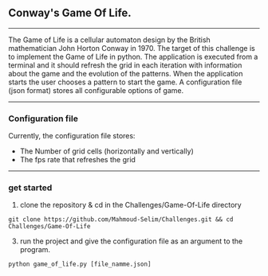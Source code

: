 ## Conway's Game Of Life.
---

The Game of Life is a cellular automaton design by the British mathematician John Horton Conway in 1970. The 
target of this challenge is to implement the Game of Life in python. The application is executed from a terminal
and it should refresh the grid in each iteration with information about the game and the evolution of the 
patterns. When the application starts the user chooses a pattern to start the game. A configuration file
(json format) stores all configurable options of game.

---

### Configuration file
 
Currently, the configuration file stores:
* The Number of grid cells (horizontally and vertically)
* The fps rate that refreshes the grid
---

### get started 

1. clone the repository & cd in the Challenges/Game-Of-Life directory

`git clone https://github.com/Mahmoud-Selim/Challenges.git && cd Challenges/Game-Of-Life`

3. run the project and give the configuration file as an argument to the program.

`python game_of_life.py [file_namme.json]`

